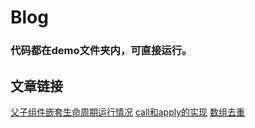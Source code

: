# Blog

### 代码都在demo文件夹内，可直接运行。


## 文章链接

[父子组件嵌套生命周期运行情况](./article/lifeCycle.md)
[call和apply的实现](./article/call.md)
[数组去重](./article/arrayUnique.md)
